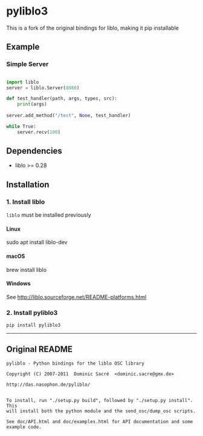 # pyliblo3 

This is a fork of the original bindings for liblo, making it pip installable

## Example


### Simple Server

```python

import liblo
server = liblo.Server(8080)

def test_handler(path, args, types, src):
    print(args)
    
server.add_method("/test", None, test_handler)

while True:
    server.recv(100)
```


## Dependencies

* liblo >= 0.28


## Installation


### 1. Install liblo

`liblo` must be installed previously

#### Linux

sudo apt install liblo-dev

#### macOS

brew install liblo

#### Windows

See http://liblo.sourceforge.net/README-platforms.html


### 2. Install pyliblo3

`pip install pyliblo3`


-------


## Original README


	pyliblo - Python bindings for the liblo OSC library

	Copyright (C) 2007-2011  Dominic Sacré  <dominic.sacre@gmx.de>

	http://das.nasophon.de/pyliblo/


	To install, run "./setup.py build", followed by "./setup.py install". This
	will install both the python module and the send_osc/dump_osc scripts.

	See doc/API.html and doc/examples.html for API documentation and some
	example code.
